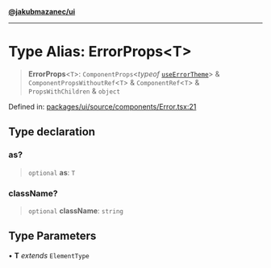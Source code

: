 [**@jakubmazanec/ui**](../README.md)

---

# Type Alias: ErrorProps\<T\>

> **ErrorProps**\<`T`\>: `ComponentProps`\<_typeof_
> [`useErrorTheme`](../functions/useErrorTheme.md)\> & `ComponentPropsWithoutRef`\<`T`\> &
> `ComponentRef`\<`T`\> & `PropsWithChildren` & `object`

Defined in:
[packages/ui/source/components/Error.tsx:21](https://github.com/jakubmazanec/tools/blob/40ba1fb8bbde716fbe797d7886fffe14521e098a/packages/ui/source/components/Error.tsx#L21)

## Type declaration

### as?

> `optional` **as**: `T`

### className?

> `optional` **className**: `string`

## Type Parameters

• **T** _extends_ `ElementType`
